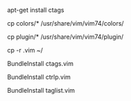 apt-get install ctags

cp colors/* /usr/share/vim/vim74/colors/

cp plugin/* /usr/share/vim/vim74/plugin/

cp -r .vim ~/ 

BundleInstall ctags.vim

BundleInstall ctrlp.vim

BundleInstall taglist.vim
